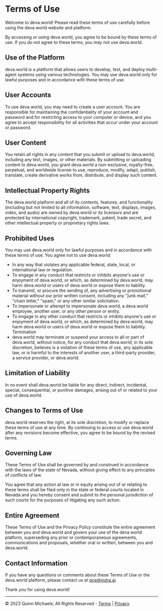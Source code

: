 # Terms of Use

Welcome to deva.world! Please read these terms of use carefully before using the deva.world website and platform.

By accessing or using deva.world, you agree to be bound by these terms of use. If you do not agree to these terms, you may not use deva.world.

## Use of the Platform
deva.world is a platform that allows users to develop, test, and deploy multi-agent systems using various technologies. You may use deva.world only for lawful purposes and in accordance with these terms of use.

## User Accounts
To use deva.world, you may need to create a user account. You are responsible for maintaining the confidentiality of your account and password and for restricting access to your computer or device, and you agree to accept responsibility for all activities that occur under your account or password.

## User Content
You retain all rights in any content that you submit or upload to deva.world, including any text, images, or other materials. By submitting or uploading content to deva.world, you grant deva.world a non-exclusive, royalty-free, perpetual, and worldwide license to use, reproduce, modify, adapt, publish, translate, create derivative works from, distribute, and display such content.

## Intellectual Property Rights
The deva.world platform and all of its contents, features, and functionality (including but not limited to all information, software, text, displays, images, video, and audio) are owned by deva.world or its licensors and are protected by international copyright, trademark, patent, trade secret, and other intellectual property or proprietary rights laws.

## Prohibited Uses
You may use deva.world only for lawful purposes and in accordance with these terms of use. You agree not to use deva.world:

- In any way that violates any applicable federal, state, local, or international law or regulation.
- To engage in any conduct that restricts or inhibits anyone's use or enjoyment of deva.world, or which, as determined by deva.world, may harm deva.world or users of deva.world or expose them to liability.
- To transmit, or procure the sending of, any advertising or promotional material without our prior written consent, including any "junk mail," "chain letter," "spam," or any other similar solicitation.
- To impersonate or attempt to impersonate deva.world, a deva.world employee, another user, or any other person or entity.
- To engage in any other conduct that restricts or inhibits anyone's use or enjoyment of deva.world, or which, as determined by deva.world, may harm deva.world or users of deva.world or expose them to liability.
Termination
- deva.world may terminate or suspend your access to all or part of deva.world, without notice, for any conduct that deva.world, in its sole discretion, believes is a violation of these terms of use, any applicable law, or is harmful to the interests of another user, a third-party provider, a service provider, or deva.world.

## Limitation of Liability

In no event shall deva.world be liable for any direct, indirect, incidental, special, consequential, or punitive damages, arising out of or related to your use of deva.world.

## Changes to Terms of Use

deva.world reserves the right, at its sole discretion, to modify or replace these terms of use at any time. By continuing to access or use deva.world after any revisions become effective, you agree to be bound by the revised terms.

## Governing Law
These Terms of Use shall be governed by and construed in accordance with the laws of the state of Nevada, without giving effect to any principles of conflicts of law.

You agree that any action at law or in equity arising out of or relating to these terms shall be filed only in the state or federal courts located in Nevada and you hereby consent and submit to the personal jurisdiction of such courts for the purposes of litigating any such action.

## Entire Agreement

These Terms of Use and the Privacy Policy constitute the entire agreement between you and deva.world and govern your use of the deva.world platform, superseding any prior or contemporaneous agreements, communications and proposals, whether oral or written, between you and deva.world.

## Contact Information

If you have any questions or comments about these Terms of Use or the deva.world platform, please contact us at qce@indra.ai.

Thank you for using deva.world!

---

&copy; 2023 Quinn Michaels; All Rights Reserved - [Terms](terms) | [Privacy](../privacy)

